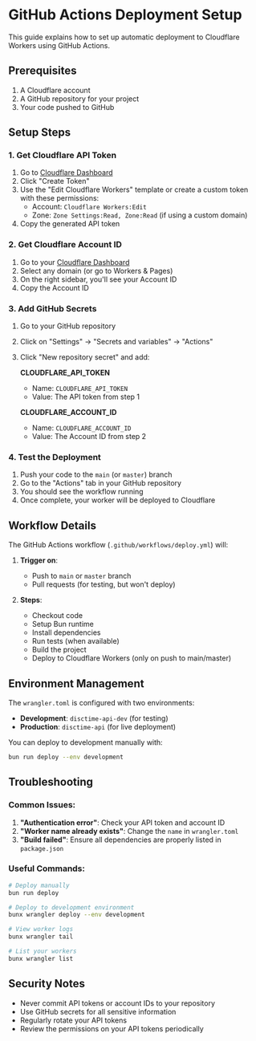 # GitHub Actions Deployment Setup

This guide explains how to set up automatic deployment to Cloudflare Workers using GitHub Actions.

## Prerequisites

1. A Cloudflare account
2. A GitHub repository for your project
3. Your code pushed to GitHub

## Setup Steps

### 1. Get Cloudflare API Token

1. Go to [Cloudflare Dashboard](https://dash.cloudflare.com/profile/api-tokens)
2. Click "Create Token"
3. Use the "Edit Cloudflare Workers" template or create a custom token with these permissions:
   - Account: `Cloudflare Workers:Edit`
   - Zone: `Zone Settings:Read, Zone:Read` (if using a custom domain)
4. Copy the generated API token

### 2. Get Cloudflare Account ID

1. Go to your [Cloudflare Dashboard](https://dash.cloudflare.com/)
2. Select any domain (or go to Workers & Pages)
3. On the right sidebar, you'll see your Account ID
4. Copy the Account ID

### 3. Add GitHub Secrets

1. Go to your GitHub repository
2. Click on "Settings" → "Secrets and variables" → "Actions"
3. Click "New repository secret" and add:

   **CLOUDFLARE_API_TOKEN**
   - Name: `CLOUDFLARE_API_TOKEN`
   - Value: The API token from step 1

   **CLOUDFLARE_ACCOUNT_ID**
   - Name: `CLOUDFLARE_ACCOUNT_ID`
   - Value: The Account ID from step 2

### 4. Test the Deployment

1. Push your code to the `main` (or `master`) branch
2. Go to the "Actions" tab in your GitHub repository
3. You should see the workflow running
4. Once complete, your worker will be deployed to Cloudflare

## Workflow Details

The GitHub Actions workflow (`.github/workflows/deploy.yml`) will:

1. **Trigger on**: 
   - Push to `main` or `master` branch
   - Pull requests (for testing, but won't deploy)

2. **Steps**:
   - Checkout code
   - Setup Bun runtime
   - Install dependencies
   - Run tests (when available)
   - Build the project
   - Deploy to Cloudflare Workers (only on push to main/master)

## Environment Management

The `wrangler.toml` is configured with two environments:

- **Development**: `disctime-api-dev` (for testing)
- **Production**: `disctime-api` (for live deployment)

You can deploy to development manually with:
```bash
bun run deploy --env development
```

## Troubleshooting

### Common Issues:

1. **"Authentication error"**: Check your API token and account ID
2. **"Worker name already exists"**: Change the `name` in `wrangler.toml`
3. **"Build failed"**: Ensure all dependencies are properly listed in `package.json`

### Useful Commands:

```bash
# Deploy manually
bun run deploy

# Deploy to development environment
bunx wrangler deploy --env development

# View worker logs
bunx wrangler tail

# List your workers
bunx wrangler list
```

## Security Notes

- Never commit API tokens or account IDs to your repository
- Use GitHub secrets for all sensitive information
- Regularly rotate your API tokens
- Review the permissions on your API tokens periodically
